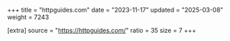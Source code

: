 +++
title = "httpguides.com"
date = "2023-11-17"
updated = "2025-03-08"
weight = 7243

[extra]
source = "https://httpguides.com/"
ratio = 35
size = 7
+++
